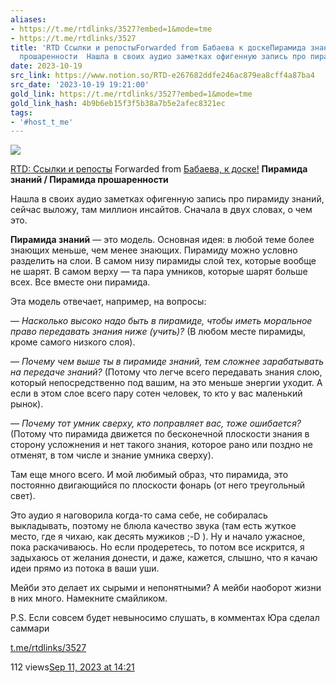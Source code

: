 ```yaml
---
aliases:
- https://t.me/rtdlinks/3527?embed=1&mode=tme
- https://t.me/rtdlinks/3527
title: 'RTD Ссылки и репостыForwarded from Бабаева к доскеПирамида знаний  Пирамида
  прошаренности  Нашла в своих аудио заметках офигенную запись про пирамиду '
date: 2023-10-19
src_link: https://www.notion.so/RTD-e267682ddfe246ac879ea8cff4a87ba4
src_date: '2023-10-19 19:21:00'
gold_link: https://t.me/rtdlinks/3527?embed=1&mode=tme
gold_link_hash: 4b9b6eb15f3f5b38a7b5e2afec8321ec
tags:
- '#host_t_me'
---
```




[*![](https://cdn4.cdn-telegram.org/file/G2_fMQitZa6NlXppvnx07ptqMbKheG6mEHOKOWMb-e2GKGI6m4sVzdJWLZKabkz-3CTa8_SbxqQkI5N80Dk35YR74gESCSO4v_t-RQMSRNdBGEpHg9-fQzdaCxUo0IVX2xv3D24F8kYRK4YUVDyt402ICt9MyowC-VR4Tp8tLfVoqsHnSlv07Dv3cKw9_eznuxX_Kzmg2P8tzsnpjIQFBPVpIg8NLkiONPtAq4xjcu9LBce0ipLZ3B_depv7jOospban9A_LO4XtDxOwR8sH-MHTCpCdYx2-CHusSpJSqFNaE644K33uErsOtN4lFUhIAAP96I_O6Asvt3jzajYoww.jpg)*](https://t.me/rtdlinks)



[RTD: Ссылки и репосты](https://t.me/rtdlinks)
Forwarded from [Бабаева, к доске!](https://t.me/changemarketing/1021)
**Пирамида знаний / Пирамида прошаренности**  
  
Нашла в своих аудио заметках офигенную запись про пирамиду знаний, сейчас выложу, там миллион инсайтов. Сначала в двух словах, о чем это.  
  
**Пирамида знаний** — это модель. Основная идея: в любой теме более знающих меньше, чем менее знающих. Пирамиду можно условно разделить на слои. В самом низу пирамиды слой тех, которые вообще не шарят. В самом верху — та пара умников, которые шарят больше всех. Все вместе они пирамида.   
  
Эта модель отвечает, например, на вопросы:  
  
— *Насколько высоко надо быть в пирамиде, чтобы иметь моральное право передавать знания ниже (учить)?* (В любом месте пирамиды, кроме самого низкого слоя).  
  
— *Почему чем выше ты в пирамиде знаний, тем сложнее зарабатывать на передаче знаний?* (Потому что легче всего передавать знания слою, который непосредственно под вашим, на это меньше энергии уходит. А если в этом слое всего пару сотен человек, то кто у вас маленький рынок).  
  
— *Почему тот умник сверху, кто поправляет вас, тоже ошибается?* (Потому что пирамида движется по бесконечной плоскости знания в сторону усложнения и нет такого знания, которое рано или поздно не отменят, в том числе и знание умника сверху).  
  
Там еще много всего. И мой любимый образ, что пирамида, это постоянно двигающийся по плоскости фонарь (от него треугольный свет).   
  
Это аудио я наговорила когда-то сама себе, не собиралась выкладывать, поэтому не блюла качество звука (там есть жуткое место, где я чихаю, как десять мужиков ;-D ). Ну и начало ужасное, пока раскачиваюсь. Но если продеретесь, то потом все искрится, я задыхаюсь от желания донести, и даже, кажется, слышно, что я качаю идеи прямо из потока в ваши уши.   
  
Мейби это делает их сырыми и непонятными? А мейби наоборот жизни в них много. Намекните смайликом.   
  
P.S. Если совсем будет невыносимо слушать, в комментах Юра сделал саммари

[t.me/rtdlinks/3527](https://t.me/rtdlinks/3527)

112 views[Sep 11, 2023 at 14:21](https://t.me/rtdlinks/3527)
